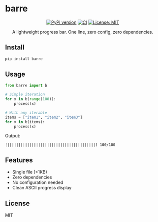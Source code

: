 # barre

<div align="center">

[![PyPI version](https://badge.fury.io/py/barre.svg)](https://badge.fury.io/py/barre)
[![CI](https://github.com/FeelTheFonk/barre/workflows/CI/badge.svg)](https://github.com/FeelTheFonk/barre/actions)
[![License: MIT](https://img.shields.io/badge/License-MIT-yellow.svg)](https://opensource.org/licenses/MIT)

A lightweight progress bar. One line, zero config, zero dependencies.
</div>

## Install
```bash
pip install barre
```

## Usage
```python
from barre import b

# Simple iteration
for x in b(range(100)):
    process(x)

# With any iterable
items = ["item1", "item2", "item3"]
for x in b(items):
    process(x)
```

Output:
```
[||||||||||||||||||||||||||||||||||||||||] 100/100
```

## Features
- Single file (<1KB)
- Zero dependencies
- No configuration needed
- Clean ASCII progress display

## License
MIT